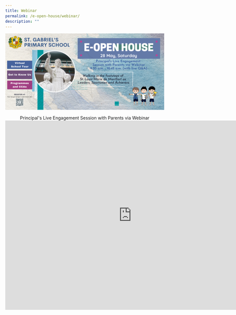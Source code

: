 ```yaml
---
title: Webinar
permalink: /e-open-house/webinar/
description: ""
---
```

![](/images/2022%20SGPS%20e-Open%20House%20Website%20Poster.png)


<center>Principal's Live Engagement Session with Parents via Webinar</center>

<iframe width="800" height="600" src="https://www.youtube.com/embed/pK5kssmqoLc" title="SGPS e-Open House Webinar 2022" frameborder="0" allow="accelerometer; autoplay; clipboard-write; encrypted-media; gyroscope; picture-in-picture; web-share" allowfullscreen></iframe>